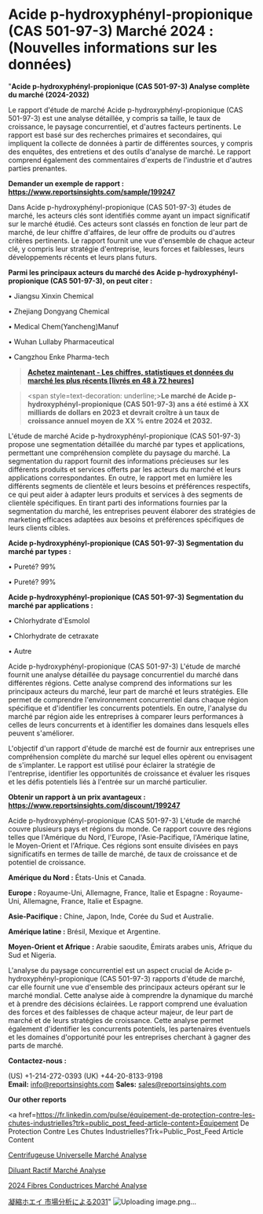 # Acide p-hydroxyphényl-propionique (CAS 501-97-3) Marché 2024 : (Nouvelles informations sur les données)

"<strong>Acide p-hydroxyphényl-propionique (CAS 501-97-3) Analyse complète du marché (2024-2032)</strong>

Le rapport d'étude de marché Acide p-hydroxyphényl-propionique (CAS 501-97-3) est une analyse détaillée, y compris sa taille, le taux de croissance, le paysage concurrentiel, et d'autres facteurs pertinents. Le rapport est basé sur des recherches primaires et secondaires, qui impliquent la collecte de données à partir de différentes sources, y compris des enquêtes, des entretiens et des outils d'analyse de marché. Le rapport comprend également des commentaires d'experts de l'industrie et d'autres parties prenantes.

<strong>Demander un exemple de rapport : </strong><strong><a href=https://www.reportsinsights.com/sample/199247>https://www.reportsinsights.com/sample/199247</a></strong>

Dans Acide p-hydroxyphényl-propionique (CAS 501-97-3) études de marché, les acteurs clés sont identifiés comme ayant un impact significatif sur le marché étudié. Ces acteurs sont classés en fonction de leur part de marché, de leur chiffre d'affaires, de leur offre de produits ou d'autres critères pertinents. Le rapport fournit une vue d'ensemble de chaque acteur clé, y compris leur stratégie d'entreprise, leurs forces et faiblesses, leurs développements récents et leurs plans futurs.

<strong>Parmi les principaux acteurs du marché des Acide p-hydroxyphényl-propionique (CAS 501-97-3), on peut citer :</strong>

• Jiangsu Xinxin Chemical

• Zhejiang Dongyang Chemical

• Medical Chem(Yancheng)Manuf

• Wuhan Lullaby Pharmaceutical

• Cangzhou Enke Pharma-tech

<blockquote><a href=https://reportsinsights.com/buynow/199247><span style=text-decoration: underline;><strong>Achetez maintenant - Les chiffres, statistiques et données du marché les plus récents [livrés en 48 à 72 heures]</strong></span></a></blockquote>
<blockquote>
<div class=group w-full text-gray-800 dark:text-gray-100 border-b border-black/10 dark:border-gray-900/50 bg-gray-50 dark:bg-[#444654]>
<div class=flex p-4 gap-4 text-base md:gap-6 md:max-w-2xl lg:max-w-xl xl:max-w-3xl md:py-6 lg:px-0 m-auto>
<div class=relative flex flex-col w-[calc(100%-50px)] gap-1 md:gap-3 lg:w-[calc(100%-115px)]>
<div class=flex flex-grow flex-col gap-3>
<div class=min-h-[20px] flex flex-col items-start gap-4 whitespace-pre-wrap break-words>
<div class=result-streaming markdown prose w-full break-words dark:prose-invert light>

<span style=text-decoration: underline;><strong>Le marché de Acide p-hydroxyphényl-propionique (CAS 501-97-3) ans a été estimé à XX milliards de dollars en 2023 et devrait croître à un taux de croissance annuel moyen de XX % entre 2024 et 2032.</strong></span>

</div>
</div>
</div>
</div>
</div>
</div></blockquote>
L'étude de marché Acide p-hydroxyphényl-propionique (CAS 501-97-3) propose une segmentation détaillée du marché par types et applications, permettant une compréhension complète du paysage du marché. La segmentation du rapport fournit des informations précieuses sur les différents produits et services offerts par les acteurs du marché et leurs applications correspondantes. En outre, le rapport met en lumière les différents segments de clientèle et leurs besoins et préférences respectifs, ce qui peut aider à adapter leurs produits et services à des segments de clientèle spécifiques. En tirant parti des informations fournies par la segmentation du marché, les entreprises peuvent élaborer des stratégies de marketing efficaces adaptées aux besoins et préférences spécifiques de leurs clients cibles.

<strong>Acide p-hydroxyphényl-propionique (CAS 501-97-3) Segmentation du marché par types :</strong>

• Pureté? 99%

• Pureté? 99%

<strong>Acide p-hydroxyphényl-propionique (CAS 501-97-3) Segmentation du marché par applications :</strong>

• Chlorhydrate d'Esmolol

• Chlorhydrate de cetraxate

• Autre

Acide p-hydroxyphényl-propionique (CAS 501-97-3) L'étude de marché fournit une analyse détaillée du paysage concurrentiel du marché dans différentes régions. Cette analyse comprend des informations sur les principaux acteurs du marché, leur part de marché et leurs stratégies. Elle permet de comprendre l'environnement concurrentiel dans chaque région spécifique et d'identifier les concurrents potentiels. En outre, l'analyse du marché par région aide les entreprises à comparer leurs performances à celles de leurs concurrents et à identifier les domaines dans lesquels elles peuvent s'améliorer.

L'objectif d'un rapport d'étude de marché est de fournir aux entreprises une compréhension complète du marché sur lequel elles opèrent ou envisagent de s'implanter. Le rapport est utilisé pour éclairer la stratégie de l'entreprise, identifier les opportunités de croissance et évaluer les risques et les défis potentiels liés à l'entrée sur un marché particulier.

<strong>Obtenir un rapport à un prix avantageux : <a href=https://www.reportsinsights.com/discount/199247>https://www.reportsinsights.com/discount/199247</a></strong>

Acide p-hydroxyphényl-propionique (CAS 501-97-3) L'étude de marché couvre plusieurs pays et régions du monde. Ce rapport couvre des régions telles que l'Amérique du Nord, l'Europe, l'Asie-Pacifique, l'Amérique latine, le Moyen-Orient et l'Afrique. Ces régions sont ensuite divisées en pays significatifs en termes de taille de marché, de taux de croissance et de potentiel de croissance.

<strong>Amérique du Nord :</strong> États-Unis et Canada.

<strong>Europe :</strong> Royaume-Uni, Allemagne, France, Italie et Espagne : Royaume-Uni, Allemagne, France, Italie et Espagne.

<strong>Asie-Pacifique :</strong> Chine, Japon, Inde, Corée du Sud et Australie.

<strong>Amérique latine :</strong> Brésil, Mexique et Argentine.

<strong>Moyen-Orient et Afrique :</strong> Arabie saoudite, Émirats arabes unis, Afrique du Sud et Nigeria.

L'analyse du paysage concurrentiel est un aspect crucial de Acide p-hydroxyphényl-propionique (CAS 501-97-3) rapports d'étude de marché, car elle fournit une vue d'ensemble des principaux acteurs opérant sur le marché mondial. Cette analyse aide à comprendre la dynamique du marché et à prendre des décisions éclairées. Le rapport comprend une évaluation des forces et des faiblesses de chaque acteur majeur, de leur part de marché et de leurs stratégies de croissance. Cette analyse permet également d'identifier les concurrents potentiels, les partenaires éventuels et les domaines d'opportunité pour les entreprises cherchant à gagner des parts de marché.

<strong>Contactez-nous :</strong>

(US) +1-214-272-0393
(UK) +44-20-8133-9198
<strong>Email:</strong> <a>info@reportsinsights.com</a>
<strong>Sales:</strong> <a>sales@reportsinsights.com</a>

<strong>Our other reports</strong>

<a href=https://fr.linkedin.com/pulse/équipement-de-protection-contre-les-chutes-industrielles?trk=public_post_feed-article-content>Équipement De Protection Contre Les Chutes Industrielles?Trk=Public_Post_Feed Article Content</a>

<a href=https://www.linkedin.com/pulse/centrifugeuse-universelle-march%C3%A9-tendance-uyrmf/>Centrifugeuse Universelle Marché Analyse</a>

<a href=https://www.linkedin.com/pulse/diluant-r%C3%A9actif-march%C3%A9-tendances-du-et-pr%C3%A9visions-6peff/>Diluant Ractif Marché Analyse</a>

<a href=https://www.linkedin.com/pulse/2024-fibres-conductrices-march%C3%A9-informations-qg9sc/>2024 Fibres Conductrices Marché Analyse</a>

<a href=https://www.linkedin.com/pulse/凝縮ホエイ-市場の新たなトレンド2030-年の統計-researching-market-24/>凝縮ホエイ 市場分析による2031</a>"
![Uploading image.png…]()
